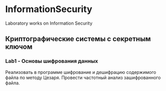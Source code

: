 # InformationSecurity
Laboratory works on Information Security

## Криптографические системы с секретным ключом

### Lab1 - Основы шифрования данных
Реализовать в программе шифрование и дешифрацию содержимого файла по методу Цезаря. Провести частотный анализ зашифрованного файла.
